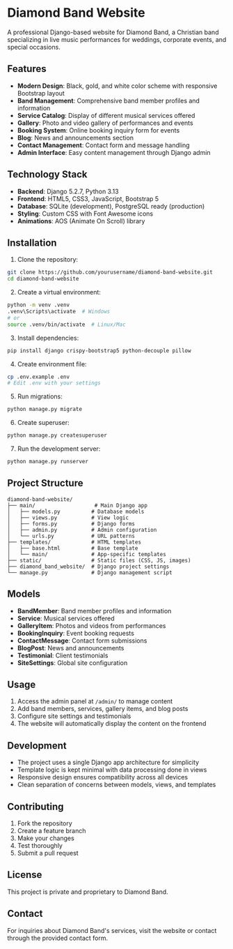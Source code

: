 # Diamond Band Website

A professional Django-based website for Diamond Band, a Christian band specializing in live music performances for weddings, corporate events, and special occasions.

## Features

- **Modern Design**: Black, gold, and white color scheme with responsive Bootstrap layout
- **Band Management**: Comprehensive band member profiles and information
- **Service Catalog**: Display of different musical services offered
- **Gallery**: Photo and video gallery of performances and events
- **Booking System**: Online booking inquiry form for events
- **Blog**: News and announcements section
- **Contact Management**: Contact form and message handling
- **Admin Interface**: Easy content management through Django admin

## Technology Stack

- **Backend**: Django 5.2.7, Python 3.13
- **Frontend**: HTML5, CSS3, JavaScript, Bootstrap 5
- **Database**: SQLite (development), PostgreSQL ready (production)
- **Styling**: Custom CSS with Font Awesome icons
- **Animations**: AOS (Animate On Scroll) library

## Installation

1. Clone the repository:
```bash
git clone https://github.com/yourusername/diamond-band-website.git
cd diamond-band-website
```

2. Create a virtual environment:
```bash
python -m venv .venv
.venv\Scripts\activate  # Windows
# or
source .venv/bin/activate  # Linux/Mac
```

3. Install dependencies:
```bash
pip install django crispy-bootstrap5 python-decouple pillow
```

4. Create environment file:
```bash
cp .env.example .env
# Edit .env with your settings
```

5. Run migrations:
```bash
python manage.py migrate
```

6. Create superuser:
```bash
python manage.py createsuperuser
```

7. Run the development server:
```bash
python manage.py runserver
```

## Project Structure

```
diamond-band-website/
├── main/                   # Main Django app
│   ├── models.py          # Database models
│   ├── views.py           # View logic
│   ├── forms.py           # Django forms
│   ├── admin.py           # Admin configuration
│   └── urls.py            # URL patterns
├── templates/             # HTML templates
│   ├── base.html          # Base template
│   └── main/              # App-specific templates
├── static/                # Static files (CSS, JS, images)
├── diamond_band_website/  # Django project settings
└── manage.py              # Django management script
```

## Models

- **BandMember**: Band member profiles and information
- **Service**: Musical services offered
- **GalleryItem**: Photos and videos from performances
- **BookingInquiry**: Event booking requests
- **ContactMessage**: Contact form submissions
- **BlogPost**: News and announcements
- **Testimonial**: Client testimonials
- **SiteSettings**: Global site configuration

## Usage

1. Access the admin panel at `/admin/` to manage content
2. Add band members, services, gallery items, and blog posts
3. Configure site settings and testimonials
4. The website will automatically display the content on the frontend

## Development

- The project uses a single Django app architecture for simplicity
- Template logic is kept minimal with data processing done in views
- Responsive design ensures compatibility across all devices
- Clean separation of concerns between models, views, and templates

## Contributing

1. Fork the repository
2. Create a feature branch
3. Make your changes
4. Test thoroughly
5. Submit a pull request

## License

This project is private and proprietary to Diamond Band.

## Contact

For inquiries about Diamond Band's services, visit the website or contact through the provided contact form.